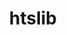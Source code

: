 ---
title: "htslib"
layout: cache
categories: [package, develop]
meta: {"versions": ["1.19.1", "1.20"], "compilers": ["gcc@=7.3.1"], "oss": ["amzn2"], "platforms": ["linux"], "targets": ["aarch64", "neoverse_n1", "x86_64_v3"], "stacks": ["aws-isc", "aws-isc-aarch64", "root"], "num_specs": 30, "num_specs_by_stack": {"root": 30, "aws-isc-aarch64": 16, "aws-isc": 8}}
spec_details: [{"hash": "64zxrnb7cerbjxnn2dug4thwerhuijik", "compiler": "gcc@=7.3.1", "versions": ["1.20"], "os": "amzn2", "platform": "linux", "target": "aarch64", "variants": ["build_system=autotools", "+gcs", "+libcurl", "+libdeflate", "+pic", "~plugins", "+s3"], "stacks": ["root", "aws-isc-aarch64"], "size": "-", "tarball": "https://binaries.spack.io/develop/build_cache/linux-amzn2-aarch64/gcc-7.3.1/htslib-1.20/linux-amzn2-aarch64-gcc-7.3.1-htslib-1.20-64zxrnb7cerbjxnn2dug4thwerhuijik.spack"}, {"hash": "is7txt33fomgz45dusqdhuep4semkv7e", "compiler": "gcc@=7.3.1", "versions": ["1.19.1"], "os": "amzn2", "platform": "linux", "target": "aarch64", "variants": ["build_system=autotools", "+gcs", "+libcurl", "+libdeflate", "+pic", "~plugins", "+s3"], "stacks": ["root"], "size": "-", "tarball": "https://binaries.spack.io/develop/build_cache/linux-amzn2-aarch64/gcc-7.3.1/htslib-1.19.1/linux-amzn2-aarch64-gcc-7.3.1-htslib-1.19.1-is7txt33fomgz45dusqdhuep4semkv7e.spack"}, {"hash": "r74nxmts37rfrzdsgac4vyyvoeiil4cc", "compiler": "gcc@=7.3.1", "versions": ["1.20"], "os": "amzn2", "platform": "linux", "target": "aarch64", "variants": ["build_system=autotools", "+gcs", "+libcurl", "+libdeflate", "+pic", "~plugins", "+s3"], "stacks": ["root"], "size": "-", "tarball": "https://binaries.spack.io/develop/build_cache/linux-amzn2-aarch64/gcc-7.3.1/htslib-1.20/linux-amzn2-aarch64-gcc-7.3.1-htslib-1.20-r74nxmts37rfrzdsgac4vyyvoeiil4cc.spack"}, {"hash": "wapteezwlhov24onv23dds6kaygkzlfd", "compiler": "gcc@=7.3.1", "versions": ["1.20"], "os": "amzn2", "platform": "linux", "target": "aarch64", "variants": ["build_system=autotools", "+gcs", "+libcurl", "+libdeflate", "+pic", "~plugins", "+s3"], "stacks": ["root", "aws-isc-aarch64"], "size": "-", "tarball": "https://binaries.spack.io/develop/build_cache/linux-amzn2-aarch64/gcc-7.3.1/htslib-1.20/linux-amzn2-aarch64-gcc-7.3.1-htslib-1.20-wapteezwlhov24onv23dds6kaygkzlfd.spack"}, {"hash": "6ndds5fdd743o4ng2lugec5cdqusqpbg", "compiler": "gcc@=7.3.1", "versions": ["1.19.1"], "os": "amzn2", "platform": "linux", "target": "aarch64", "variants": ["build_system=autotools", "+gcs", "+libcurl", "+libdeflate", "+pic", "~plugins", "+s3"], "stacks": ["root", "aws-isc-aarch64"], "size": "-", "tarball": "https://binaries.spack.io/develop/build_cache/linux-amzn2-aarch64/gcc-7.3.1/htslib-1.19.1/linux-amzn2-aarch64-gcc-7.3.1-htslib-1.19.1-6ndds5fdd743o4ng2lugec5cdqusqpbg.spack"}, {"hash": "jth2c63zdo42rv32zmkssgbel3pwuh3m", "compiler": "gcc@=7.3.1", "versions": ["1.19.1"], "os": "amzn2", "platform": "linux", "target": "aarch64", "variants": ["build_system=autotools", "+gcs", "+libcurl", "+libdeflate", "+pic", "~plugins", "+s3"], "stacks": ["root", "aws-isc-aarch64"], "size": "-", "tarball": "https://binaries.spack.io/develop/build_cache/linux-amzn2-aarch64/gcc-7.3.1/htslib-1.19.1/linux-amzn2-aarch64-gcc-7.3.1-htslib-1.19.1-jth2c63zdo42rv32zmkssgbel3pwuh3m.spack"}, {"hash": "wukrwsv3zn3kkcve2s3gpeeidoupl6p6", "compiler": "gcc@=7.3.1", "versions": ["1.20"], "os": "amzn2", "platform": "linux", "target": "aarch64", "variants": ["build_system=autotools", "+gcs", "+libcurl", "+libdeflate", "+pic", "~plugins", "+s3"], "stacks": ["root", "aws-isc-aarch64"], "size": "-", "tarball": "https://binaries.spack.io/develop/build_cache/linux-amzn2-aarch64/gcc-7.3.1/htslib-1.20/linux-amzn2-aarch64-gcc-7.3.1-htslib-1.20-wukrwsv3zn3kkcve2s3gpeeidoupl6p6.spack"}, {"hash": "t5owipab225mn2mymwqc5p34bwcukfgt", "compiler": "gcc@=7.3.1", "versions": ["1.19.1"], "os": "amzn2", "platform": "linux", "target": "aarch64", "variants": ["build_system=autotools", "+gcs", "+libcurl", "+libdeflate", "+pic", "~plugins", "+s3"], "stacks": ["root", "aws-isc-aarch64"], "size": "-", "tarball": "https://binaries.spack.io/develop/build_cache/linux-amzn2-aarch64/gcc-7.3.1/htslib-1.19.1/linux-amzn2-aarch64-gcc-7.3.1-htslib-1.19.1-t5owipab225mn2mymwqc5p34bwcukfgt.spack"}, {"hash": "neklixegle3afb42ynlbd4mezolfxits", "compiler": "gcc@=7.3.1", "versions": ["1.19.1"], "os": "amzn2", "platform": "linux", "target": "aarch64", "variants": ["build_system=autotools", "+gcs", "+libcurl", "+libdeflate", "+pic", "~plugins", "+s3"], "stacks": ["root", "aws-isc-aarch64"], "size": "-", "tarball": "https://binaries.spack.io/develop/build_cache/linux-amzn2-aarch64/gcc-7.3.1/htslib-1.19.1/linux-amzn2-aarch64-gcc-7.3.1-htslib-1.19.1-neklixegle3afb42ynlbd4mezolfxits.spack"}, {"hash": "aoi4a4gwoy46bxiics5hhrwxw37wzbg4", "compiler": "gcc@=7.3.1", "versions": ["1.20"], "os": "amzn2", "platform": "linux", "target": "aarch64", "variants": ["build_system=autotools", "+gcs", "+libcurl", "+libdeflate", "+pic", "~plugins", "+s3"], "stacks": ["root", "aws-isc-aarch64"], "size": "-", "tarball": "https://binaries.spack.io/develop/build_cache/linux-amzn2-aarch64/gcc-7.3.1/htslib-1.20/linux-amzn2-aarch64-gcc-7.3.1-htslib-1.20-aoi4a4gwoy46bxiics5hhrwxw37wzbg4.spack"}, {"hash": "juwb4j2j7l5wcafwhfswvaxsrcucw42z", "compiler": "gcc@=7.3.1", "versions": ["1.19.1"], "os": "amzn2", "platform": "linux", "target": "neoverse_n1", "variants": ["build_system=autotools", "+gcs", "+libcurl", "+libdeflate", "+pic", "~plugins", "+s3"], "stacks": ["root", "aws-isc-aarch64"], "size": "-", "tarball": "https://binaries.spack.io/develop/build_cache/linux-amzn2-neoverse_n1/gcc-7.3.1/htslib-1.19.1/linux-amzn2-neoverse_n1-gcc-7.3.1-htslib-1.19.1-juwb4j2j7l5wcafwhfswvaxsrcucw42z.spack"}, {"hash": "552wfjnoemmxc5y7b77spzehx2qjvrwj", "compiler": "gcc@=7.3.1", "versions": ["1.20"], "os": "amzn2", "platform": "linux", "target": "neoverse_n1", "variants": ["build_system=autotools", "+gcs", "+libcurl", "+libdeflate", "+pic", "~plugins", "+s3"], "stacks": ["root", "aws-isc-aarch64"], "size": "-", "tarball": "https://binaries.spack.io/develop/build_cache/linux-amzn2-neoverse_n1/gcc-7.3.1/htslib-1.20/linux-amzn2-neoverse_n1-gcc-7.3.1-htslib-1.20-552wfjnoemmxc5y7b77spzehx2qjvrwj.spack"}, {"hash": "6n5atdjg2rjp6yehkrjvnxl57xjqaa2a", "compiler": "gcc@=7.3.1", "versions": ["1.19.1"], "os": "amzn2", "platform": "linux", "target": "neoverse_n1", "variants": ["build_system=autotools", "+gcs", "+libcurl", "+libdeflate", "+pic", "~plugins", "+s3"], "stacks": ["root"], "size": "-", "tarball": "https://binaries.spack.io/develop/build_cache/linux-amzn2-neoverse_n1/gcc-7.3.1/htslib-1.19.1/linux-amzn2-neoverse_n1-gcc-7.3.1-htslib-1.19.1-6n5atdjg2rjp6yehkrjvnxl57xjqaa2a.spack"}, {"hash": "yiuv4jy4miw57zxjky5b7chutghq2255", "compiler": "gcc@=7.3.1", "versions": ["1.20"], "os": "amzn2", "platform": "linux", "target": "neoverse_n1", "variants": ["build_system=autotools", "+gcs", "+libcurl", "+libdeflate", "+pic", "~plugins", "+s3"], "stacks": ["root", "aws-isc-aarch64"], "size": "-", "tarball": "https://binaries.spack.io/develop/build_cache/linux-amzn2-neoverse_n1/gcc-7.3.1/htslib-1.20/linux-amzn2-neoverse_n1-gcc-7.3.1-htslib-1.20-yiuv4jy4miw57zxjky5b7chutghq2255.spack"}, {"hash": "yoc6lpmuo72fixhtxp6ohpmo4qfuj2bx", "compiler": "gcc@=7.3.1", "versions": ["1.19.1"], "os": "amzn2", "platform": "linux", "target": "neoverse_n1", "variants": ["build_system=autotools", "+gcs", "+libcurl", "+libdeflate", "+pic", "~plugins", "+s3"], "stacks": ["root", "aws-isc-aarch64"], "size": "-", "tarball": "https://binaries.spack.io/develop/build_cache/linux-amzn2-neoverse_n1/gcc-7.3.1/htslib-1.19.1/linux-amzn2-neoverse_n1-gcc-7.3.1-htslib-1.19.1-yoc6lpmuo72fixhtxp6ohpmo4qfuj2bx.spack"}, {"hash": "xf2jahihyl34zb33msroxoxi5wjlevhj", "compiler": "gcc@=7.3.1", "versions": ["1.20"], "os": "amzn2", "platform": "linux", "target": "neoverse_n1", "variants": ["build_system=autotools", "+gcs", "+libcurl", "+libdeflate", "+pic", "~plugins", "+s3"], "stacks": ["root", "aws-isc-aarch64"], "size": "-", "tarball": "https://binaries.spack.io/develop/build_cache/linux-amzn2-neoverse_n1/gcc-7.3.1/htslib-1.20/linux-amzn2-neoverse_n1-gcc-7.3.1-htslib-1.20-xf2jahihyl34zb33msroxoxi5wjlevhj.spack"}, {"hash": "gqighanck5jrsgu47hkmm3y7ge2edmd3", "compiler": "gcc@=7.3.1", "versions": ["1.19.1"], "os": "amzn2", "platform": "linux", "target": "neoverse_n1", "variants": ["build_system=autotools", "+gcs", "+libcurl", "+libdeflate", "+pic", "~plugins", "+s3"], "stacks": ["root", "aws-isc-aarch64"], "size": "-", "tarball": "https://binaries.spack.io/develop/build_cache/linux-amzn2-neoverse_n1/gcc-7.3.1/htslib-1.19.1/linux-amzn2-neoverse_n1-gcc-7.3.1-htslib-1.19.1-gqighanck5jrsgu47hkmm3y7ge2edmd3.spack"}, {"hash": "wuz2tu43naeeb3okv4azgny6bmf65f3z", "compiler": "gcc@=7.3.1", "versions": ["1.20"], "os": "amzn2", "platform": "linux", "target": "neoverse_n1", "variants": ["build_system=autotools", "+gcs", "+libcurl", "+libdeflate", "+pic", "~plugins", "+s3"], "stacks": ["root"], "size": "-", "tarball": "https://binaries.spack.io/develop/build_cache/linux-amzn2-neoverse_n1/gcc-7.3.1/htslib-1.20/linux-amzn2-neoverse_n1-gcc-7.3.1-htslib-1.20-wuz2tu43naeeb3okv4azgny6bmf65f3z.spack"}, {"hash": "eddrgo4o26ze55v6npkkunsbvkckp5xu", "compiler": "gcc@=7.3.1", "versions": ["1.20"], "os": "amzn2", "platform": "linux", "target": "neoverse_n1", "variants": ["build_system=autotools", "+gcs", "+libcurl", "+libdeflate", "+pic", "~plugins", "+s3"], "stacks": ["root", "aws-isc-aarch64"], "size": "-", "tarball": "https://binaries.spack.io/develop/build_cache/linux-amzn2-neoverse_n1/gcc-7.3.1/htslib-1.20/linux-amzn2-neoverse_n1-gcc-7.3.1-htslib-1.20-eddrgo4o26ze55v6npkkunsbvkckp5xu.spack"}, {"hash": "fxzgmhzxda46awrxk3d3dbws5ozhfvko", "compiler": "gcc@=7.3.1", "versions": ["1.19.1"], "os": "amzn2", "platform": "linux", "target": "neoverse_n1", "variants": ["build_system=autotools", "+gcs", "+libcurl", "+libdeflate", "+pic", "~plugins", "+s3"], "stacks": ["root", "aws-isc-aarch64"], "size": "-", "tarball": "https://binaries.spack.io/develop/build_cache/linux-amzn2-neoverse_n1/gcc-7.3.1/htslib-1.19.1/linux-amzn2-neoverse_n1-gcc-7.3.1-htslib-1.19.1-fxzgmhzxda46awrxk3d3dbws5ozhfvko.spack"}, {"hash": "7havxyizmo7ej3rnhdbexkstrb5zet4d", "compiler": "gcc@=7.3.1", "versions": ["1.19.1"], "os": "amzn2", "platform": "linux", "target": "x86_64_v3", "variants": ["build_system=autotools", "+gcs", "+libcurl", "+libdeflate", "+pic", "~plugins", "+s3"], "stacks": ["aws-isc", "root"], "size": "-", "tarball": "https://binaries.spack.io/develop/build_cache/linux-amzn2-x86_64_v3/gcc-7.3.1/htslib-1.19.1/linux-amzn2-x86_64_v3-gcc-7.3.1-htslib-1.19.1-7havxyizmo7ej3rnhdbexkstrb5zet4d.spack"}, {"hash": "t5lxoiyx3qzgmubjxyklaxormx7s5pm5", "compiler": "gcc@=7.3.1", "versions": ["1.19.1"], "os": "amzn2", "platform": "linux", "target": "x86_64_v3", "variants": ["build_system=autotools", "+gcs", "+libcurl", "+libdeflate", "+pic", "~plugins", "+s3"], "stacks": ["aws-isc", "root"], "size": "-", "tarball": "https://binaries.spack.io/develop/build_cache/linux-amzn2-x86_64_v3/gcc-7.3.1/htslib-1.19.1/linux-amzn2-x86_64_v3-gcc-7.3.1-htslib-1.19.1-t5lxoiyx3qzgmubjxyklaxormx7s5pm5.spack"}, {"hash": "kk6ci3dlqlr7ezbpw3hdv3jtmjcwwza2", "compiler": "gcc@=7.3.1", "versions": ["1.19.1"], "os": "amzn2", "platform": "linux", "target": "x86_64_v3", "variants": ["build_system=autotools", "+gcs", "+libcurl", "+libdeflate", "+pic", "~plugins", "+s3"], "stacks": ["root"], "size": "-", "tarball": "https://binaries.spack.io/develop/build_cache/linux-amzn2-x86_64_v3/gcc-7.3.1/htslib-1.19.1/linux-amzn2-x86_64_v3-gcc-7.3.1-htslib-1.19.1-kk6ci3dlqlr7ezbpw3hdv3jtmjcwwza2.spack"}, {"hash": "yxzhtpjydj3yg5tabsqb36eu5gbomkab", "compiler": "gcc@=7.3.1", "versions": ["1.19.1"], "os": "amzn2", "platform": "linux", "target": "x86_64_v3", "variants": ["build_system=autotools", "+gcs", "+libcurl", "+libdeflate", "+pic", "~plugins", "+s3"], "stacks": ["aws-isc", "root"], "size": "-", "tarball": "https://binaries.spack.io/develop/build_cache/linux-amzn2-x86_64_v3/gcc-7.3.1/htslib-1.19.1/linux-amzn2-x86_64_v3-gcc-7.3.1-htslib-1.19.1-yxzhtpjydj3yg5tabsqb36eu5gbomkab.spack"}, {"hash": "bjwzo3nabqauxqakwfx2lvleiazfkzbw", "compiler": "gcc@=7.3.1", "versions": ["1.20"], "os": "amzn2", "platform": "linux", "target": "x86_64_v3", "variants": ["build_system=autotools", "+gcs", "+libcurl", "+libdeflate", "+pic", "~plugins", "+s3"], "stacks": ["root"], "size": "-", "tarball": "https://binaries.spack.io/develop/build_cache/linux-amzn2-x86_64_v3/gcc-7.3.1/htslib-1.20/linux-amzn2-x86_64_v3-gcc-7.3.1-htslib-1.20-bjwzo3nabqauxqakwfx2lvleiazfkzbw.spack"}, {"hash": "xhbfzpwekclrussel5g6nenyqggl5xuv", "compiler": "gcc@=7.3.1", "versions": ["1.19.1"], "os": "amzn2", "platform": "linux", "target": "x86_64_v3", "variants": ["build_system=autotools", "+gcs", "+libcurl", "+libdeflate", "+pic", "~plugins", "+s3"], "stacks": ["aws-isc", "root"], "size": "-", "tarball": "https://binaries.spack.io/develop/build_cache/linux-amzn2-x86_64_v3/gcc-7.3.1/htslib-1.19.1/linux-amzn2-x86_64_v3-gcc-7.3.1-htslib-1.19.1-xhbfzpwekclrussel5g6nenyqggl5xuv.spack"}, {"hash": "hoqvrm54b4seqyu3wjoxapa2hr3rcayi", "compiler": "gcc@=7.3.1", "versions": ["1.20"], "os": "amzn2", "platform": "linux", "target": "x86_64_v3", "variants": ["build_system=autotools", "+gcs", "+libcurl", "+libdeflate", "+pic", "~plugins", "+s3"], "stacks": ["aws-isc", "root"], "size": "-", "tarball": "https://binaries.spack.io/develop/build_cache/linux-amzn2-x86_64_v3/gcc-7.3.1/htslib-1.20/linux-amzn2-x86_64_v3-gcc-7.3.1-htslib-1.20-hoqvrm54b4seqyu3wjoxapa2hr3rcayi.spack"}, {"hash": "wrpgoux2whhqnibbc2vxmc5jklwk7j5q", "compiler": "gcc@=7.3.1", "versions": ["1.20"], "os": "amzn2", "platform": "linux", "target": "x86_64_v3", "variants": ["build_system=autotools", "+gcs", "+libcurl", "+libdeflate", "+pic", "~plugins", "+s3"], "stacks": ["aws-isc", "root"], "size": "-", "tarball": "https://binaries.spack.io/develop/build_cache/linux-amzn2-x86_64_v3/gcc-7.3.1/htslib-1.20/linux-amzn2-x86_64_v3-gcc-7.3.1-htslib-1.20-wrpgoux2whhqnibbc2vxmc5jklwk7j5q.spack"}, {"hash": "fbsdcfc3b3z77gqbh4ag62ohlthk74fe", "compiler": "gcc@=7.3.1", "versions": ["1.20"], "os": "amzn2", "platform": "linux", "target": "x86_64_v3", "variants": ["build_system=autotools", "+gcs", "+libcurl", "+libdeflate", "+pic", "~plugins", "+s3"], "stacks": ["aws-isc", "root"], "size": "-", "tarball": "https://binaries.spack.io/develop/build_cache/linux-amzn2-x86_64_v3/gcc-7.3.1/htslib-1.20/linux-amzn2-x86_64_v3-gcc-7.3.1-htslib-1.20-fbsdcfc3b3z77gqbh4ag62ohlthk74fe.spack"}, {"hash": "zz4jtanqopdy4cdqvdonn4zkp2qqymo4", "compiler": "gcc@=7.3.1", "versions": ["1.20"], "os": "amzn2", "platform": "linux", "target": "x86_64_v3", "variants": ["build_system=autotools", "+gcs", "+libcurl", "+libdeflate", "+pic", "~plugins", "+s3"], "stacks": ["aws-isc", "root"], "size": "-", "tarball": "https://binaries.spack.io/develop/build_cache/linux-amzn2-x86_64_v3/gcc-7.3.1/htslib-1.20/linux-amzn2-x86_64_v3-gcc-7.3.1-htslib-1.20-zz4jtanqopdy4cdqvdonn4zkp2qqymo4.spack"}]
---
